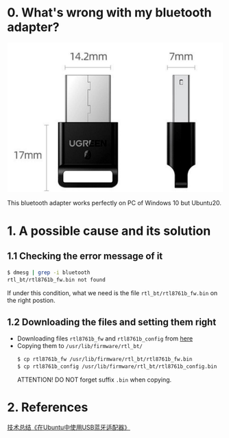# 0. What's wrong with my bluetooth adapter?
![bluetooth_adapter](./pic/bluetooth_adapter.jpeg)


This bluetooth adapter works perfectly on PC of Windows 10 but Ubuntu20.

# 1. A possible cause and its solution
## 1.1 Checking the error message of it
```bash
$ dmesg | grep -i bluetooth
rtl_bt/rtl8761b_fw.bin not found
```
If under this condition, what we need is the file `rtl_bt/rtl8761b_fw.bin` on the right postion.


## 1.2 Downloading the files and setting them right
+ Downloading files `rtl8761b_fw` and `rtl8761b_config` from [here](https://github.com/Realtek-OpenSource/android_hardware_realtek/tree/rtk1395/bt/rtkbt/Firmware/BT)
+ Copying them to `/usr/lib/firmware/rtl_bt/`
    ```bash
    $ cp rtl8761b_fw /usr/lib/firmware/rtl_bt/rtl8761b_fw.bin
    $ cp rtl8761b_config /usr/lib/firmware/rtl_bt/rtl8761b_config.bin
    ```
    ATTENTION! DO NOT forget suffix `.bin` when copying.

# 2. References
[技术总结《在Ubuntu中使用USB蓝牙适配器》](https://www.meltycriss.com/2021/12/29/tech-ubuntu-bluetooth/)